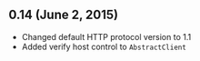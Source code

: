 ## 0.14 (June 2, 2015)

 * Changed default HTTP protocol version to 1.1
 * Added verify host control to `AbstractClient`
